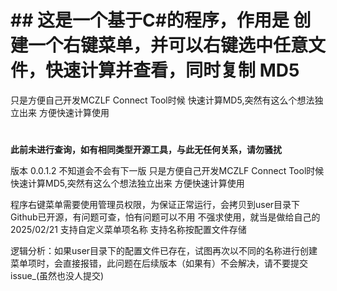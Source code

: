 # ## **这是一个基于C#的程序，作用是 创建一个右键菜单，并可以右键选中任意文件，快速计算并查看，同时复制 MD5**
只是方便自己开发MCZLF Connect Tool时候
快速计算MD5,突然有这么个想法独立出来
方便快速计算使用
# 
**此前未进行查询，如有相同类型开源工具，与此无任何关系，请勿骚扰**

版本 0.0.1.2 
不知道会不会有下一版
只是方便自己开发MCZLF Connect Tool时候
快速计算MD5,突然有这么个想法独立出来
方便快速计算使用

程序右键菜单需要使用管理员权限，为保证正常运行，会拷贝到user目录下
Github已开源，有问题可查，怕有问题可以不用
不强求使用，就当是做给自己的
2025/02/21 支持自定义菜单项名称 支持名称按配置文件存储

逻辑分析：如果user目录下的配置文件已存在，试图再次以不同的名称进行创建菜单项时，会直接报错，此问题在后续版本（如果有）不会解决，请不要提交issue_(虽然也没人提交)
